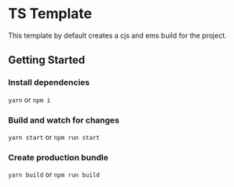 # TS Template

This template by default creates a cjs and ems build for the project.

## Getting Started

### Install dependencies

`yarn` or `npm i`

### Build and watch for changes

`yarn start` or `npm run start`

### Create production bundle

`yarn build` or `npm run build`

